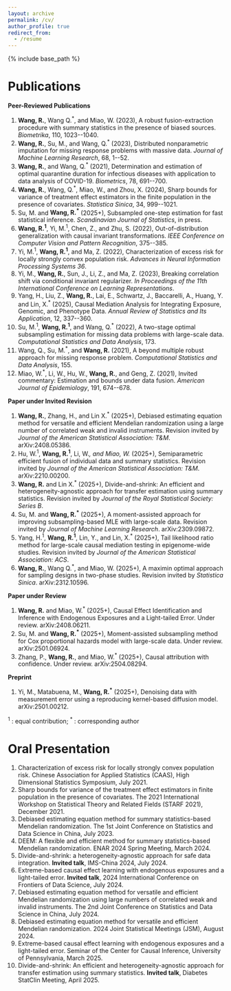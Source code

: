 ```yaml
---
layout: archive
permalink: /cv/
author_profile: true
redirect_from:
  - /resume
---
```


{% include base_path %}


Publications
======
**Peer-Reviewed Publications**
1. **Wang, R.**, Wang Q.<sup>*</sup>, and Miao, W. (2023), A robust fusion-extraction procedure with summary statistics in the presence of biased sources. _Biometrika_, 110, 1023--1040.
2. **Wang, R.**, Su, M., and Wang, Q.<sup>*</sup> (2023), Distributed nonparametric imputation for missing response problems with massive data. _Journal of Machine Learning Research_, 68, 1--52.
3. **Wang, R.**, and Wang, Q.<sup>*</sup> (2021), Determination and estimation of optimal quarantine duration for infectious diseases with application to data analysis of COVID-19. _Biometrics_, 78, 691--700.
4. **Wang, R.**, Wang, Q.<sup>*</sup>, Miao, W., and Zhou, X. (2024), Sharp bounds for variance of treatment effect estimators in the finite population in the presence of covariates. _Statistica Sinica_, 34, 999--1021.
5. Su, M. and **Wang, R.<sup>*</sup>** (2025+), Subsampled one-step estimation for fast statistical inference. _Scandinavian Journal of Statistics_, in press.  
6. **Wang, R.<sup>1</sup>**, Yi, M.<sup>1</sup>, Chen, Z., and Zhu, S. (2022), Out-of-distribution generalization with causal invariant transformations. _IEEE Conference on Computer Vision and Pattern Recognition_, 375--385.
7. Yi, M.<sup>1</sup>, **Wang, R.<sup>1</sup>**, and Ma, Z. (2022), Characterization of excess risk for locally strongly convex population risk. _Advances in Neural Information Processing Systems 36_.
8. Yi, M., **Wang, R.**, Sun, J., Li, Z., and Ma, Z. (2023), Breaking correlation shift via conditional invariant regularizer. _In Proceedings of the 11th International Conference on Learning Representations_.
9. Yang, H., Liu, Z., **Wang, R.**, Lai, E., Schwartz, J., Baccarelli, A., Huang, Y. and Lin, X.<sup>*</sup> (2025), Causal Mediation Analysis for Integrating Exposure, Genomic, and Phenotype Data. _Annual Review of Statistics and Its Application_, 12, 337--360.
10. Su, M.<sup>1</sup>, **Wang, R.<sup>1</sup>**, and Wang, Q.<sup>*</sup> (2022), A two-stage optimal subsampling estimation for missing data problems with large-scale data. _Computational Statistics and Data Analysis_, 173.
11. Wang, Q., Su, M.<sup>*</sup>, and **Wang, R.** (2021), A beyond multiple robust approach for missing response problem. _Computational Statistics and Data Analysis_, 155.
12. Miao, W.<sup>*</sup>, Li, W., Hu, W., **Wang, R.**, and Geng, Z. (2021), Invited commentary: Estimation and bounds under data fusion. _American Journal of Epidemiology_, 191, 674--678.

**Paper under Invited Revision**
 1.	**Wang, R.**, Zhang, H., and Lin X.<sup>*</sup> (2025+), Debiased estimating equation method for versatile and efficient Mendelian randomization using a large number of correlated weak and invalid instruments. Revision invited by _Journal of the American Statistical Association: T&M_. arXiv:2408.05386.
 2. Hu, W.<sup>1</sup>, **Wang, R.<sup>1</sup>**, Li, W.<sup>*</sup>, and Miao, W.<sup>*</sup> (2025+), Semiparametric efficient fusion of individual data and summary statistics. Revision invited by _Journal of the American Statistical Association: T&M_. arXiv:2210.00200.
 3. **Wang, R.** and Lin X.<sup>*</sup> (2025+), Divide-and-shrink: An efficient and heterogeneity-agnostic approach for transfer estimation using summary statistics. Revision invited by _Journal of the Royal Statistical Society: Series B_.
 4. Su, M. and **Wang, R.<sup>*</sup>** (2025+), A moment-assisted approach for improving subsampling-based MLE with large-scale data. Revision invited by _Journal of Machine Learning Research_. arXiv:2309.09872.
 5. Yang, H.<sup>1</sup>, **Wang, R.<sup>1</sup>**, Lin, Y., and Lin, X.<sup>*</sup> (2025+), Tail likelihood ratio method for large-scale causal mediation testing in epigenome-wide studies. Revision invited by _Journal of the American Statistical Association: ACS_.
 6.	**Wang, R.**, Wang Q.<sup>*</sup>, and Miao, W. (2025+), A maximin optimal approach for sampling designs in two-phase studies. Revision invited by _Statistica Sinica_. arXiv:2312.10596.   

**Paper under Review**
1. **Wang, R.** and Miao, W.<sup>*</sup> (2025+), Causal Effect Identification and Inference with Endogenous Exposures and a Light-tailed Error. Under review. arXiv:2408.06211.
2. Su, M. and **Wang, R.<sup>*</sup>** (2025+), Moment-assisted subsampling method for Cox proportional hazards model with large-scale data. Under review. arXiv:2501.06924. 
3. Zhang, P., **Wang, R.**, and Miao, W.<sup>*</sup> (2025+), Causal attribution with confidence. Under review. arXiv:2504.08294.

**Preprint**
1. Yi, M., Matabuena, M., **Wang, R.<sup>*</sup>** (2025+), Denoising data with measurement error using a reproducing kernel-based diffusion model. arXiv:2501.00212.

<sup>1</sup> : equal contribution; <sup>*</sup> : corresponding author
  
Oral Presentation
======
1. Characterization of excess risk for locally strongly convex population risk. Chinese Association for Applied Statistics (CAAS), High Dimensional Statistics Symposium, July 2021.
2. Sharp bounds for variance of the treatment effect estimators in finite population in the presence of covariates. The 2021 International Workshop on	Statistical Theory and Related Fields (STARF 2021), December 2021.
3. Debiased estimating equation method for summary statistics-based Mendelian randomization. The 1st Joint Conference on Statistics and Data Science in China, July 2023.
4. DEEM: A flexible and efficient method for summary statistics-based Mendelian randomization. ENAR 2024 Spring Meeting, March 2024.
5. Divide-and-shrink: a heterogeneity-agnostic approach for safe data integration. **Invited talk**, IMS-China 2024, July 2024.
6. Extreme-based causal effect learning with endogenous exposures and a light-tailed error. **Invited talk**, 2024 International Conference on Frontiers of Data Science, July 2024.
7. Debiased estimating equation method for versatile and efficient Mendelian randomization using large numbers of correlated weak and invalid instruments. The 2nd Joint Conference on Statistics and Data Science in China, July 2024.
8. Debiased estimating equation method for versatile and efficient Mendelian randomization. 2024 Joint Statistical Meetings (JSM), August 2024.
9. Extreme-based causal effect learning with endogenous exposures and a light-tailed error. Seminar of the Center for Causal Inference, University of Pennsylvania, March 2025.
10. Divide-and-shrink: An efficient and heterogeneity-agnostic approach for transfer estimation using summary statistics. **Invited talk**, Diabetes StatClin Meeting, April 2025.


